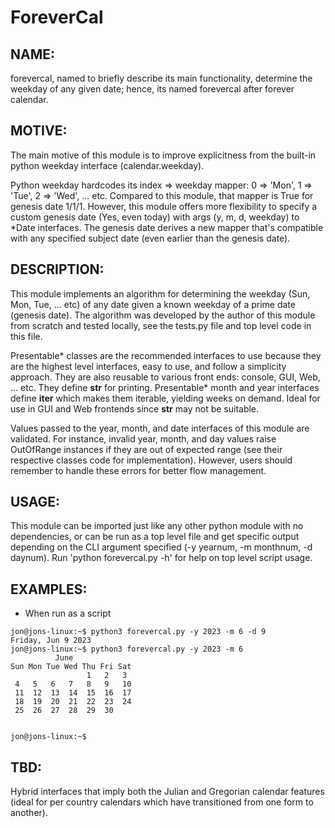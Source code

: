 # ForeverCal


NAME:
-----

forevercal, named to briefly describe its main functionality, determine the weekday of any given date; hence, its named forevercal after forever calendar.


MOTIVE:
-------

The main motive of this module is to improve explicitness from the built-in python weekday interface (calendar.weekday). 

Python weekday hardcodes its index => weekday mapper: 0 => 'Mon', 1 => 'Tue', 2 => 'Wed', ... etc. Compared to this module, that mapper is True for genesis date 1/1/1. However, this module offers more flexibility to specify a custom genesis date (Yes, even today) with args (y, m, d, weekday) to *Date interfaces. The genesis date derives a new mapper that's compatible with any specified subject date (even earlier than the genesis date).


DESCRIPTION:
------------

This module implements an algorithm for determining the weekday (Sun, Mon, Tue, ... etc) of any date given a known weekday of a prime date (genesis date). The algorithm was developed by the author of this module from scratch and tested locally, see the tests.py file and top level code in this file.

Presentable* classes are the recommended interfaces to use because they are the highest level interfaces, easy to use, and follow a simplicity approach. They are also reusable to various front ends: console, GUI, Web, ... etc. They define __str__ for printing. Presentable* month and year interfaces define __iter__ which makes them iterable, yielding weeks on demand. Ideal for use in GUI and Web frontends since __str__ may not be suitable.

Values passed to the year, month, and date interfaces of this module are validated. For instance, invalid year, month, and day values raise OutOfRange instances if they are out of expected range (see their respective classes code for implementation). However, users should remember to handle these errors for better flow management. 


USAGE:
------

This module can be imported just like any other python module with no dependencies, or can be run as a top level file and get specific output depending on the CLI argument specified (-y yearnum, -m monthnum, -d daynum). Run 'python forevercal.py -h' for help on top level script usage.

EXAMPLES:
--------
- When run as a script

```
jon@jons-linux:~$ python3 forevercal.py -y 2023 -m 6 -d 9
Friday, Jun 9 2023
jon@jons-linux:~$ python3 forevercal.py -y 2023 -m 6 
          June 
Sun Mon Tue Wed Thu Fri Sat
                 1   2   3 
 4   5   6   7   8   9   10
 11  12  13  14  15  16  17
 18  19  20  21  22  23  24
 25  26  27  28  29  30    


jon@jons-linux:~$ 
```


TBD:
----

Hybrid interfaces that imply both the Julian and Gregorian calendar features (ideal for per country calendars which have transitioned from one form to another).
